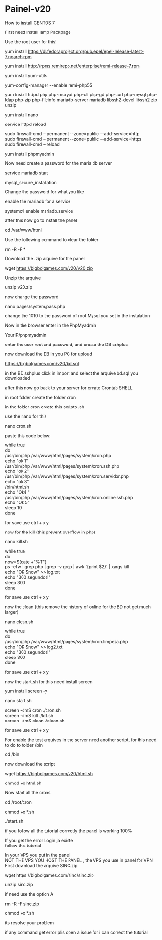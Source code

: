 # Painel-v20
How to install CENTOS 7

First need install lamp Packpage

Use the root user for this!

yum install https://dl.fedoraproject.org/pub/epel/epel-release-latest-7.noarch.rpm

yum install http://rpms.remirepo.net/enterprise/remi-release-7.rpm

yum install yum-utils

yum-config-manager --enable remi-php55

yum install httpd php php-mcrypt php-cli php-gd php-curl php-mysql php-ldap php-zip php-fileinfo mariadb-server mariadb libssh2-devel libssh2 zip unzip

yum install nano

service httpd reload

sudo firewall-cmd --permanent --zone=public --add-service=http <br>
sudo firewall-cmd --permanent --zone=public --add-service=https<br>
sudo firewall-cmd --reload<br>

yum install phpmyadmin

Now need create a password for the maria db server 

service mariadb start

mysql_secure_installation

Change the password for what you like 

enable the mariadb for a service 

systemctl enable mariadb.service

after this now go to install the panel

cd /var/www/html

Use the following command to clear the folder 

rm -R -F *

Download the .zip arquive for the panel 

wget https://bigbolgames.com/v20/v20.zip

Unzip the arquive

unzip v20.zip

now change the password 

nano pages/system/pass.php

change the 1010 to the password of root Mysql you set in the instalation 

Now in the browser enter in the PhpMyadmin

YourIP/phpmyadmin

enter the user root and password, and create the DB sshplus

now download the DB in you PC for uploud 

https://bigbolgames.com/v20/bd.sql

in the BD sshplus click in import and select the arquive bd.sql you downloaded 

after this now go back to your server for create Crontab SHELL

in root folder create the folder cron

in the folder cron create this scripts .sh

use the nano for this

nano cron.sh

paste this code below:

while true <br>
do <br>
  /usr/bin/php /var/www/html/pages/system/cron.php<br>
 echo "ok 1"<br>
  /usr/bin/php /var/www/html/pages/system/cron.ssh.php<br>
 echo "ok 2"<br>
  /usr/bin/php /var/www/html/pages/system/cron.servidor.php<br>
 echo "ok 3"<br>
  /bin/html.sh<br>
echo "Ok4 "<br>
  /usr/bin/php /var/www/html/pages/system/cron.online.ssh.php<br>
  echo "Ok 5" <br>
sleep 10<br>
done<br>

for save use ctrl + x y

now for the kill (this prevent overflow in php)

nano kill.sh

while true <br>
do <br>
now=$(date +"%T")<br>
ps -efw | grep php | grep -v grep | awk '{print $2}' | xargs kill<br>
echo "OK $now" >> log.txt<br>
echo "300 segundos!" <br>
sleep 300<br>
done<br>

for save use ctrl + x y

now the clean (this remove the history of online for the BD not get much larger)

nano clean.sh

while true <br>
do <br>
/usr/bin/php /var/www/html/pages/system/cron.limpeza.php<br>
echo "OK $now" >> log2.txt<br>
echo "300 segundos!" <br>
sleep 300<br>
done<br>

for save use ctrl + x y

now the start.sh for this need install screen 

yum install screen -y

nano start.sh

screen -dmS cron ./cron.sh<br>
screen -dmS kill ./kill.sh<br>
screen -dmS clean ./clean.sh<br>

for save use ctrl + x y

For enable the test arquives in the server need another script, for this need to do to folder /bin

cd /bin 

now download the script

wget https://bigbolgames.com/v20/html.sh

chmod +x html.sh

Now start all the crons

cd /root/cron

chmod +x *.sh

./start.sh

if you follow all the tutorial correctly the panel is working 100%

If you get the error Login já existe<br>
follow this tutorial<br>

In your VPS you put in the panel<br>
NOT THE VPS YOU HOST THE PANEL , the VPS you use in panel for VPN<br>
First download the arquive SINC.zip<br>

wget https://bigbolgames.com/sinc/sinc.zip

unzip sinc.zip

if need use the option A

rm -R -F sinc.zip 

chmod +x *.sh

its resolve your problem

if any command get error plis open a issue for i can correct the tutorial 